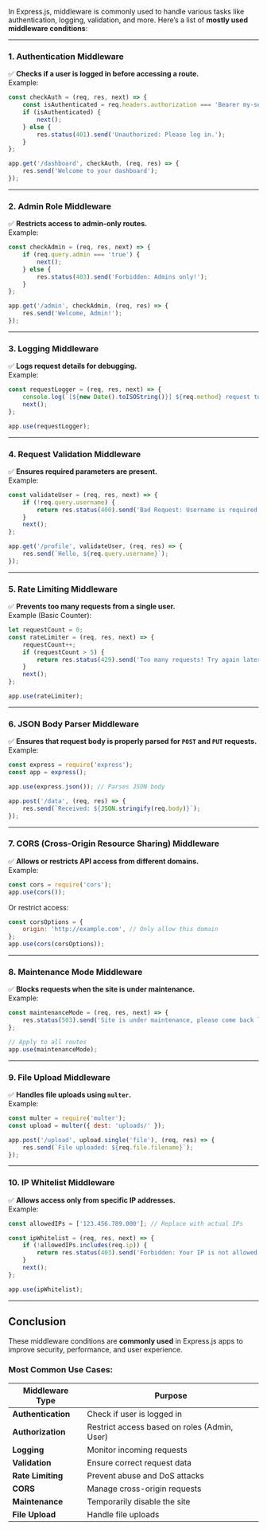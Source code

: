 In Express.js, middleware is commonly used to handle various tasks like authentication, logging, validation, and more. Here’s a list of **mostly used middleware conditions**:

---

### **1. Authentication Middleware**
✅ **Checks if a user is logged in before accessing a route.**  
Example:  
```js
const checkAuth = (req, res, next) => {
    const isAuthenticated = req.headers.authorization === 'Bearer my-secret-token'; // Example token check
    if (isAuthenticated) {
        next();
    } else {
        res.status(401).send('Unauthorized: Please log in.');
    }
};

app.get('/dashboard', checkAuth, (req, res) => {
    res.send('Welcome to your dashboard');
});
```

---

### **2. Admin Role Middleware**
✅ **Restricts access to admin-only routes.**  
Example:  
```js
const checkAdmin = (req, res, next) => {
    if (req.query.admin === 'true') {
        next();
    } else {
        res.status(403).send('Forbidden: Admins only!');
    }
};

app.get('/admin', checkAdmin, (req, res) => {
    res.send('Welcome, Admin!');
});
```

---

### **3. Logging Middleware**
✅ **Logs request details for debugging.**  
Example:  
```js
const requestLogger = (req, res, next) => {
    console.log(`[${new Date().toISOString()}] ${req.method} request to ${req.url}`);
    next();
};

app.use(requestLogger);
```

---

### **4. Request Validation Middleware**
✅ **Ensures required parameters are present.**  
Example:  
```js
const validateUser = (req, res, next) => {
    if (!req.query.username) {
        return res.status(400).send('Bad Request: Username is required');
    }
    next();
};

app.get('/profile', validateUser, (req, res) => {
    res.send(`Hello, ${req.query.username}`);
});
```

---

### **5. Rate Limiting Middleware**
✅ **Prevents too many requests from a single user.**  
Example (Basic Counter):  
```js
let requestCount = 0;
const rateLimiter = (req, res, next) => {
    requestCount++;
    if (requestCount > 5) {
        return res.status(429).send('Too many requests! Try again later.');
    }
    next();
};

app.use(rateLimiter);
```

---

### **6. JSON Body Parser Middleware**
✅ **Ensures that request body is properly parsed for `POST` and `PUT` requests.**  
Example:  
```js
const express = require('express');
const app = express();

app.use(express.json()); // Parses JSON body

app.post('/data', (req, res) => {
    res.send(`Received: ${JSON.stringify(req.body)}`);
});
```

---

### **7. CORS (Cross-Origin Resource Sharing) Middleware**
✅ **Allows or restricts API access from different domains.**  
Example:  
```js
const cors = require('cors');
app.use(cors());
```

Or restrict access:
```js
const corsOptions = {
    origin: 'http://example.com', // Only allow this domain
};
app.use(cors(corsOptions));
```

---

### **8. Maintenance Mode Middleware**
✅ **Blocks requests when the site is under maintenance.**  
Example:  
```js
const maintenanceMode = (req, res, next) => {
    res.status(503).send('Site is under maintenance, please come back later.');
};

// Apply to all routes
app.use(maintenanceMode);
```

---

### **9. File Upload Middleware**
✅ **Handles file uploads using `multer`.**  
Example:  
```js
const multer = require('multer');
const upload = multer({ dest: 'uploads/' });

app.post('/upload', upload.single('file'), (req, res) => {
    res.send(`File uploaded: ${req.file.filename}`);
});
```

---

### **10. IP Whitelist Middleware**
✅ **Allows access only from specific IP addresses.**  
Example:  
```js
const allowedIPs = ['123.456.789.000']; // Replace with actual IPs

const ipWhitelist = (req, res, next) => {
    if (!allowedIPs.includes(req.ip)) {
        return res.status(403).send('Forbidden: Your IP is not allowed');
    }
    next();
};

app.use(ipWhitelist);
```

---

## **Conclusion**
These middleware conditions are **commonly used** in Express.js apps to improve security, performance, and user experience.

### **Most Common Use Cases:**
| Middleware Type  | Purpose |
|------------------|---------|
| **Authentication** | Check if user is logged in |
| **Authorization** | Restrict access based on roles (Admin, User) |
| **Logging** | Monitor incoming requests |
| **Validation** | Ensure correct request data |
| **Rate Limiting** | Prevent abuse and DoS attacks |
| **CORS** | Manage cross-origin requests |
| **Maintenance** | Temporarily disable the site |
| **File Upload** | Handle file uploads |
